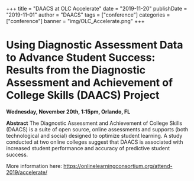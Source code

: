 +++
title = "DAACS at OLC Accelerate"
date = "2019-11-20"
publishDate = "2019-11-01"
author = "DAACS"
tags = ["conference"]
categories = ["conference"]
banner = "img/OLC_Accelerate.png"
+++

# Using Diagnostic Assessment Data to Advance Student Success: Results from the Diagnostic Assessment and Achievement of College Skills (DAACS) Project

**Wednesday, November 20th, 1:15pm, Orlando, FL**

**Abstract** The Diagnostic Assessment and Achievement of College Skills (DAACS) is a suite of open source, online assessments and supports (both technological and social) designed to optimize student learning. A study conducted at two online colleges suggest that DAACS is associated with increased student performance and accuracy of predictive student success.

More information here: https://onlinelearningconsortium.org/attend-2019/accelerate/
